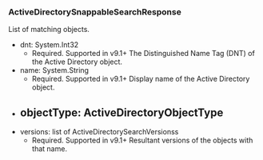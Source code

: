 ### ActiveDirectorySnappableSearchResponse
List of matching objects.

- dnt: System.Int32
  - Required. Supported in v9.1+
  The Distinguished Name Tag (DNT) of the Active Directory object.
- name: System.String
  - Required. Supported in v9.1+
  Display name of the Active Directory object.
- objectType: ActiveDirectoryObjectType
  - 
- versions: list of ActiveDirectorySearchVersionss
  - Required. Supported in v9.1+
                Resultant versions of the objects with that name.
